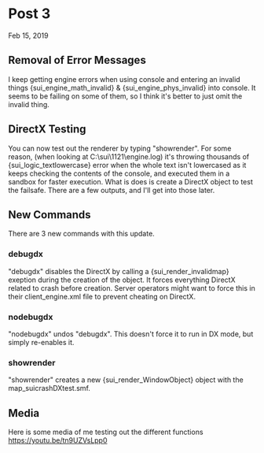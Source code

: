 # Post 3
Feb 15, 2019
## Removal of Error Messages
I keep getting engine errors when using console and entering an invalid things {sui_engine_math_invalid} & {sui_engine_phys_invalid} into console. It seems to be failing on some of them, so I think it's better to just omit the invalid thing.
## DirectX Testing
You can now test out the renderer by typing "showrender". For some reason, (when looking at C:\sui\1121\engine.log) it's throwing thousands of {sui_logic_textlowercase} error when the whole text isn't lowercased as it keeps checking the contents of the console, and executed them in a sandbox for faster execution. What is does is create a DirectX object to test the failsafe. There are a few outputs, and I'll get into those later.
## New Commands
There are 3 new commands with this update.
### debugdx
"debugdx" disables the DirectX by calling a {sui_render_invalidmap} exeption during the creation of the object. It forces everything DirectX related to crash before creation. Server operators might want to force this in their client_engine.xml file to prevent cheating on DirectX.
### nodebugdx
"nodebugdx" undos "debugdx". This doesn't force it to run in DX mode, but simply re-enables it. 
### showrender
"showrender" creates a new {sui_render_WindowObject} object with the map_suicrashDXtest.smf.
## Media

Here is some media of me testing out the different functions https://youtu.be/tn9UZVsLpp0
